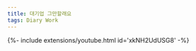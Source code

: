 ```yaml
---
title: 대기업 그만할래요
tags: Diary Work
---
```


<div>{%- include extensions/youtube.html id='xkNH2UdUSG8' -%}</div>